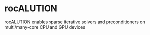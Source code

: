 # rocALUTION
rocALUTION enables sparse iterative solvers and preconditioners on multi/many-core CPU and GPU devices

